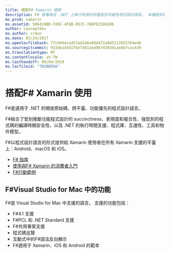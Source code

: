 ```yaml
---
title: 搭配F# Xamarin 使用
description: F# 是專為在 .NET 上執行所設計的強型別功能性程式設計語言。 本檔提供其功能的高階總覽，以及使用F#建立之範例的連結。
ms.prod: xamarin
ms.assetid: 506410BD-F89C-4FEB-8915-760FE250A206
author: conceptdev
ms.author: crdun
ms.date: 03/24/2017
ms.openlocfilehash: 7fcb04eca457ad246e68d4f2a0d5212055764ed6
ms.sourcegitcommit: 933de144d1fbe7d412e49b743839cae4bfcac439
ms.translationtype: MT
ms.contentlocale: zh-TW
ms.lasthandoff: 09/04/2019
ms.locfileid: "70280556"
---
```

# <a name="using-f-with-xamarin"></a>搭配F# Xamarin 使用

F#是適用于 .NET 的開放原始碼、跨平臺、功能優先的程式設計語言。

F#結合了型別推斷功能程式設計的 succinctness、表現度和複合性、強型別的程式碼的編譯時期安全性，以及 .NET 的執行時間支援、程式庫、互通性、工具和物件模型。

F#以程式設計語言的形式提供給 Xamarin 使用者在所有 Xamarin 支援的平臺上：Android、macOS 和 iOS。

- [F# 指南](https://docs.microsoft.com/dotnet/fsharp/)
- [使用與F# Xamarin 的消費者入門](overview.md)
- [F#行動範例](samples.md)

## <a name="f-features-in-visual-studio-for-mac"></a>F#Visual Studio for Mac 中的功能

F#是 Visual Studio for Mac 中支援的語言。 支援的功能包括：

- F#4.1 支援
- F#PCL 和 .NET Standard 支援
- F#共用專案支援
- 程式碼巡覽
- 互動式中的F#語法反白顯示
- F#適用于 Xamarin、iOS 和 Android 的範本
